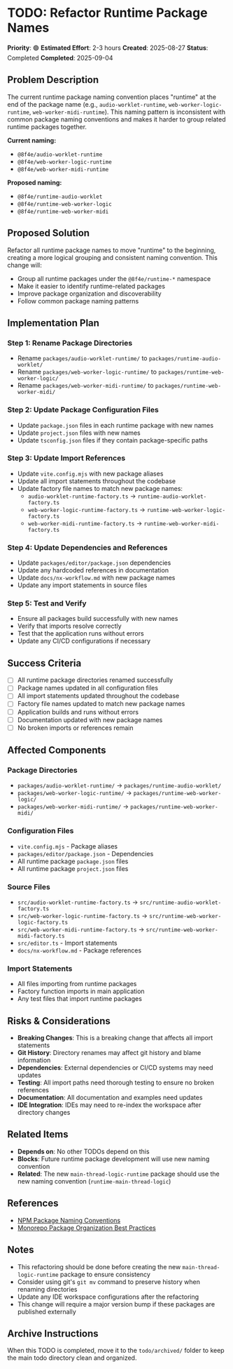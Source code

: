 # TODO: Refactor Runtime Package Names

**Priority**: 🟢
**Estimated Effort**: 2-3 hours
**Created**: 2025-08-27
**Status**: Completed
**Completed**: 2025-09-04

## Problem Description

The current runtime package naming convention places "runtime" at the end of the package name (e.g., `audio-worklet-runtime`, `web-worker-logic-runtime`, `web-worker-midi-runtime`). This naming pattern is inconsistent with common package naming conventions and makes it harder to group related runtime packages together.

**Current naming:**
- `@8f4e/audio-worklet-runtime`
- `@8f4e/web-worker-logic-runtime`
- `@8f4e/web-worker-midi-runtime`

**Proposed naming:**
- `@8f4e/runtime-audio-worklet`
- `@8f4e/runtime-web-worker-logic`
- `@8f4e/runtime-web-worker-midi`

## Proposed Solution

Refactor all runtime package names to move "runtime" to the beginning, creating a more logical grouping and consistent naming convention. This change will:

- Group all runtime packages under the `@8f4e/runtime-*` namespace
- Make it easier to identify runtime-related packages
- Improve package organization and discoverability
- Follow common package naming patterns

## Implementation Plan

### Step 1: Rename Package Directories
- Rename `packages/audio-worklet-runtime/` to `packages/runtime-audio-worklet/`
- Rename `packages/web-worker-logic-runtime/` to `packages/runtime-web-worker-logic/`
- Rename `packages/web-worker-midi-runtime/` to `packages/runtime-web-worker-midi/`

### Step 2: Update Package Configuration Files
- Update `package.json` files in each runtime package with new names
- Update `project.json` files with new names
- Update `tsconfig.json` files if they contain package-specific paths

### Step 3: Update Import References
- Update `vite.config.mjs` with new package aliases
- Update all import statements throughout the codebase
- Update factory file names to match new package names:
  - `audio-worklet-runtime-factory.ts` → `runtime-audio-worklet-factory.ts`
  - `web-worker-logic-runtime-factory.ts` → `runtime-web-worker-logic-factory.ts`
  - `web-worker-midi-runtime-factory.ts` → `runtime-web-worker-midi-factory.ts`

### Step 4: Update Dependencies and References
- Update `packages/editor/package.json` dependencies
- Update any hardcoded references in documentation
- Update `docs/nx-workflow.md` with new package names
- Update any import statements in source files

### Step 5: Test and Verify
- Ensure all packages build successfully with new names
- Verify that imports resolve correctly
- Test that the application runs without errors
- Update any CI/CD configurations if necessary

## Success Criteria

- [ ] All runtime package directories renamed successfully
- [ ] Package names updated in all configuration files
- [ ] All import statements updated throughout the codebase
- [ ] Factory file names updated to match new package names
- [ ] Application builds and runs without errors
- [ ] Documentation updated with new package names
- [ ] No broken imports or references remain

## Affected Components

### Package Directories
- `packages/audio-worklet-runtime/` → `packages/runtime-audio-worklet/`
- `packages/web-worker-logic-runtime/` → `packages/runtime-web-worker-logic/`
- `packages/web-worker-midi-runtime/` → `packages/runtime-web-worker-midi/`

### Configuration Files
- `vite.config.mjs` - Package aliases
- `packages/editor/package.json` - Dependencies
- All runtime package `package.json` files
- All runtime package `project.json` files

### Source Files
- `src/audio-worklet-runtime-factory.ts` → `src/runtime-audio-worklet-factory.ts`
- `src/web-worker-logic-runtime-factory.ts` → `src/runtime-web-worker-logic-factory.ts`
- `src/web-worker-midi-runtime-factory.ts` → `src/runtime-web-worker-midi-factory.ts`
- `src/editor.ts` - Import statements
- `docs/nx-workflow.md` - Package references

### Import Statements
- All files importing from runtime packages
- Factory function imports in main application
- Any test files that import runtime packages

## Risks & Considerations

- **Breaking Changes**: This is a breaking change that affects all import statements
- **Git History**: Directory renames may affect git history and blame information
- **Dependencies**: External dependencies or CI/CD systems may need updates
- **Testing**: All import paths need thorough testing to ensure no broken references
- **Documentation**: All documentation and examples need updates
- **IDE Integration**: IDEs may need to re-index the workspace after directory changes

## Related Items

- **Depends on**: No other TODOs depend on this
- **Blocks**: Future runtime package development will use new naming convention
- **Related**: The new `main-thread-logic-runtime` package should use the new naming convention (`runtime-main-thread-logic`)

## References

- [NPM Package Naming Conventions](https://docs.npmjs.com/creating-a-package-json-file#name)
- [Monorepo Package Organization Best Practices](https://nx.dev/concepts/more-concepts/why-monorepos)

## Notes

- This refactoring should be done before creating the new `main-thread-logic-runtime` package to ensure consistency
- Consider using git's `git mv` command to preserve history when renaming directories
- Update any IDE workspace configurations after the refactoring
- This change will require a major version bump if these packages are published externally

## Archive Instructions

When this TODO is completed, move it to the `todo/archived/` folder to keep the main todo directory clean and organized. 